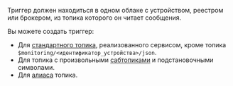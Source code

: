 Триггер должен находиться в одном облаке с устройством, реестром или брокером, из топика которого он читает сообщения.

Вы можете создать триггер:
* Для [стандартного топика](../../iot-core/concepts/topic/index.md), реализованного сервисом, кроме топика `$monitoring/<идентификатор_устройства>/json`.
* Для топика с произвольными [сабтопиками](../../iot-core/concepts/topic/subtopic.md) и подстановочными символами.
* Для [алиаса](../../iot-core/concepts/topic/usage.md#aliases) топика.
